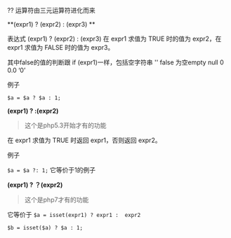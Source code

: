?? 运算符由三元运算符进化而来

**(expr1) ? (expr2) : (expr3) **

表达式 (expr1) ? (expr2) : (expr3) 在 expr1 求值为 TRUE 时的值为 expr2，在 expr1 求值为 FALSE 时的值为 expr3。

其中false的值的判断跟 if (expr1)一样，包括空字符串 ''   false   为空empty    null   0   0.0  ‘0’



例子

```$a = $a ? $a : 1;```



**(expr1) ? :(expr2)**   

> 这个是php5.3开始才有的功能

在 expr1 求值为 TRUE 时返回 expr1，否则返回 expr2。



例子

```$a = $a ?: 1;```
它等价于1的例子

 

**(expr1) ? ？(expr2)**  

> 这个是php7才有的功能

它等价于  `$a = isset(expr1) ? expr1 :  expr2`

`$b = isset($a) ? $a : 1;`